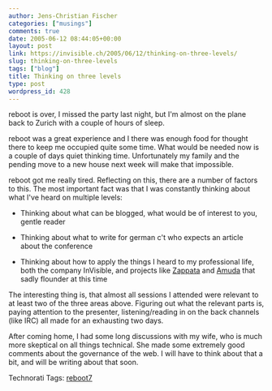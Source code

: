 ```yaml
---
author: Jens-Christian Fischer
categories: ["musings"]
comments: true
date: 2005-06-12 08:44:05+00:00
layout: post
link: https://invisible.ch/2005/06/12/thinking-on-three-levels/
slug: thinking-on-three-levels
tags: ["blog"]
title: Thinking on three levels
type: post
wordpress_id: 428
---
```



reboot is over, I missed the party last night, but I'm almost on the plane back to Zurich with a couple of hours of sleep.



reboot was a great experience and I there was enough food for thought there to keep me occupied quite some time. What would be needed now is a couple of days quiet thinking time. Unfortunately my family and the pending move to a new house next week will make that impossible.



reboot got me really tired. Reflecting on this, there are a number of factors to this. The most important fact was that I was constantly thinking about what I've heard on multiple levels:




  * Thinking about what can be blogged, what would be of interest to you, gentle reader


  * Thinking about what to write for german c't who expects an article about the conference


  * Thinking about how to apply the things I heard to my professional life, both the company InVisible, and projects like [Zappata](https://www.zappatanetworks.com/) and [Amuda](https://www.amuda.ch) that sadly flounder at this time




The interesting thing is, that almost all sessions I attended were relevant to at least two of the three areas above. Figuring out what the relevant parts is, paying attention to the presenter, listening/reading in on the back channels (like IRC) all made for an exhausting two days.



After coming home, I had some long discussions with my wife, who is much more skeptical on all things technical. She made some extremely good comments about the governance of the web. I will have to think about that a bit, and will be writing about that soon.


Technorati Tags: [reboot7](https://technorati.com/tag/reboot7)
